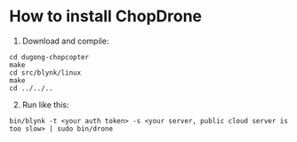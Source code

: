 How to install ChopDrone
===============
1. Download and compile:
```git clone --recursive https://github.com/chop0/dugong-chopcopter/
cd dugong-chopcopter
make
cd src/blynk/linux
make
cd ../../..
```
2. Run like this:
```
bin/blynk -t <your auth token> -s <your server, public cloud server is too slow> | sudo bin/drone
```
